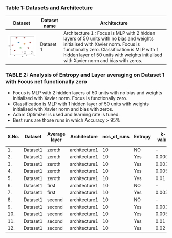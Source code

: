 ### Table 1: Datasets and Architecture
| Dataset | Dataset name | Architecture |
|---------|--------------|---------------|
|<img src= ./plots/dataset1.JPG width="300"> | Dataset 1 | Architecture 1 : Focus is MLP with 2 hidden layers of 50 units with no bias and weights initialised with Xavier norm. Focus is functionally zero. Classification is MLP with 1 hidden layer of 50 units with weights initialised with Xavier norm and bias with zeros. |

<!-- 
### TABLE 2:  Analysis of Entropy and Layer averaging 
- Adam Optimizer is used and learning rate is tuned.
- Best runs are those runs in which FTPT > 95%

|S.No.| Dataset | Average layer | Architecture | nos_of_runs | Entropy | k-value | LR | avg Acc | avg FTPT | best runs | avg best Acc | avg best FTPT | 
|-----|----|---------------|--------------|-------------|---------|--------|--------|----------|-----------|--------------|---------------|-------------|
| 1.  |Dataset1 | zeroth  | architecture1 | 20 | NO    | -     | 0.001 | 99.98 | 87.02 | 6  | 100   | 100   |
| 2.  |Dataset1 | zeroth  | architecture1 | 20 | Yes   | 0.001 | 0.001 | 99.99 | 89.68 | 9  | 100   | 100   |
| 3.  |Dataset1 | zeroth  | architecture1 | 20 | Yes   | 0.005 | 0.001 | 90.73 | 82.93 | 15 | 100   | 100   |
| 4.  |Dataset1 | first   | architecture1 | 20 | NO    | -     | 0.001 | 99.90 | 73.79 | 0  | -     | -     |
| 5.  |Dataset1 | first   | architecture1 | 20 | Yes   | 0.001 | 0.001 | 99.99 | 85.70 | 9  | 99.99 | 97.65 |
| 6.  |Dataset1 | first   | architecture1 | 20 | Yes   | 0.005 | 0.001 | 99.99 | 85.62 | 8  | 99.99 | 99.98 |
| 7.  |Dataset1 | second  | architecture1 | 20 | NO    | -     | 0.001 | 99.85 | 74.40 | 1  | 99.83 | 96.03 |
| 8.  |Dataset1 | second  | architecture1 | 20 | Yes   | 0.001 | 0.001 | 99.99 | 78.01 | 2  | 99.99 | 99.23 |
| 9.  |Dataset1 | second  | architecture1 | 20 | Yes   | 0.005 | 0.001 | 100   | 82.59 | 7  | 100   | 100   | -->


### TABLE 2:  Analysis of Entropy and Layer averaging on Dataset 1 with Focus net functionally zero
- Focus is MLP with 2 hidden layers of 50 units with no bias and weights initialised with Xavier norm. Focus is functionally zero.
- Classification is MLP with 1 hidden layer of 50 units with weights initialised with Xavier norm and bias with zeros.
- Adam Optimizer is used and learning rate is tuned.
- Best runs are those runs in which Accuracy > 95%

|S.No.| Dataset | Average layer | Architecture | nos_of_runs | Entropy | k-value | LR | avg Acc | avg FTPT | best runs | avg best Acc | avg best FTPT | 
|-----|----|---------------|--------------|-------------|---------|--------|--------|----------|-----------|--------------|---------------|-------------|
| 1.  |Dataset1 | zeroth  | architecture1 | 10 | NO    | -     | 0.001 | 98.89 | 78.34 | 10  | 98.89 | 78.34 |
| 2.  |Dataset1 | zeroth  | architecture1 | 10 | Yes   | 0.0005| 0.001 | 95.60 | 70.56 | 9  | 98.45 | 74.02 |
| 3.  |Dataset1 | zeroth  | architecture1 | 10 | Yes   | 0.001 | 0.001 | 91.93 | 66.31 | 9  | 98.14  | 73.43   |
| 4.  |Dataset1 | zeroth  | architecture1 | 10 | Yes   | 0.005 | 0.001 | 92.48 | 65.95 | 9  | 98.75  | 73.03   |
| 5.  |Dataset1 | zeroth  | architecture1 | 10 | Yes   | 0.01  | 0.001 | 92.44 | 69.83 | 9  | 98.63  | 77.35   |
| 6.  |Dataset1 | first   | architecture1 | 10 | NO    | -     | 0.001 | 99.64 | 78.68 | 10  | 99.64 | 78.68 |
| 7.  |Dataset1 | first   | architecture1 | 10 | Yes   | 0.005 | 0.001 | 99.67 | 82.43 | 10  | 99.67 | 82.43 |
| 8.  |Dataset1 | second  | architecture1 | 10 | NO    | -     | 0.001 | 99.68 | 85.95 | 10  | 99.68 | 85.95 |
| 9.  |Dataset1 | second  | architecture1 | 10 | Yes   | 0.001 | 0.001 | 97.71 | 86.63 | 10  | 97.71 | 86.63 |
| 10.  |Dataset1 | second  | architecture1 | 10 | Yes   | 0.005 | 0.001 | 99.85  | 87.32 | 10  | 99.85  | 87.32 |
| 11.  |Dataset1 | second  | architecture1 | 10 | Yes   | 0.01  | 0.001 | 99.92  | 88.13 | 10  | 99.92  | 88.13 |
| 12.  |Dataset1 | second  | architecture1 | 10 | Yes   | 0.02  | 0.001 | 99.93  | 89.97 | 10  | 99.93  | 89.97 |



























